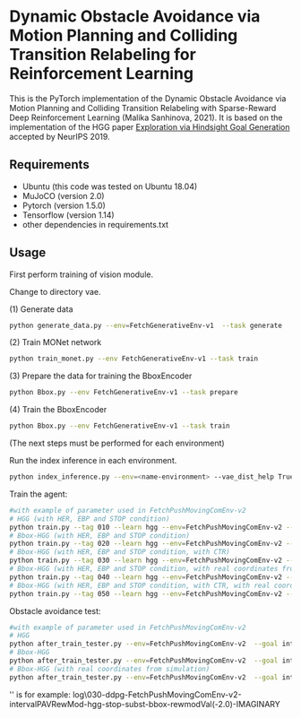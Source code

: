 # Dynamic Obstacle Avoidance via Motion Planning and Colliding Transition Relabeling for Reinforcement Learning

This is the PyTorch implementation of the Dynamic Obstacle Avoidance via Motion Planning and Colliding Transition Relabeling with Sparse-Reward Deep Reinforcement Learning (Malika Sanhinova, 2021). It is based on the implementation of the HGG paper [Exploration via Hindsight Goal Generation](http://arxiv.org/abs/1906.04279) accepted by NeurIPS 2019.



## Requirements
- Ubuntu (this code was tested on Ubuntu 18.04)
- MuJoCO (version 2.0)
- Pytorch (version 1.5.0)
- Tensorflow (version 1.14)
- other dependencies in requirements.txt

## Usage
First perform training of vision module.

Change to directory vae.

(1) Generate data 
```bash
python generate_data.py --env=FetchGenerativeEnv-v1  --task generate
```
(2) Train MONet network
```bash
python train_monet.py --env FetchGenerativeEnv-v1 --task train
```
(3) Prepare the data for training the BboxEncoder
```bash
python Bbox.py --env FetchGenerativeEnv-v1 --task prepare
```

(4) Train the BboxEncoder
```bash
python Bbox.py --env FetchGenerativeEnv-v1 --task train
```

(The next steps must be performed for each environment)

Run the index inference in each environment.
```bash
python index_inference.py --env=<name-environment> --vae_dist_help True --vae_type bbox --img_size 64
```

Train the agent:
```bash
#with example of parameter used in FetchPushMovingComEnv-v2
# HGG (with HER, EBP and STOP condition)
python train.py --tag 010 --learn hgg --env=FetchPushMovingComEnv-v2 --goal interval --graph False --stop_hgg_threshold 0.3 --vae_dist_help False --img_size 64 --show_goals 40 --epoches 25
# Bbox-HGG (with HER, EBP and STOP condition)
python train.py --tag 020 --learn hgg --env=FetchPushMovingComEnv-v2 --goal intervalPAVRewMod --rew_mod_val -2 --graph False --stop_hgg_threshold 0.3 --vae_dist_help True --vae_type bbox --img_size 64 --dist_estimator_type subst --show_goals 40 --epoches 25
# Bbox-HGG (with HER, EBP and STOP condition, with CTR)
python train.py --tag 030 --learn hgg --env=FetchPushMovingComEnv-v2 --goal intervalPAVRewMod --rew_mod_val -2 --graph False --stop_hgg_threshold 0.3 --vae_dist_help True --vae_type bbox --img_size 64 --dist_estimator_type subst --show_goals 40 --epoches 25 --imaginary_obstacle_transitions True --im_buffer_size 100 --im_warmup 80 --im_n_per_type 3
# Bbox-HGG (with HER, EBP and STOP condition, with real coordinates from simulation (no index inference needed))
python train.py --tag 040 --learn hgg --env=FetchPushMovingComEnv-v2 --goal intervalPAVRewMod --rew_mod_val -3 --graph False --stop_hgg_threshold 0.3 --vae_dist_help False --img_size 64 --dist_estimator_type substReal --show_goals 40 --epoches 25
# Bbox-HGG (with HER, EBP and STOP condition, with CTR, with real coordinates from simulation (no index inference needed))
python train.py --tag 050 --learn hgg --env=FetchPushMovingComEnv-v2 --goal intervalPAVRewMod --rew_mod_val -3 --graph False --stop_hgg_threshold 0.3 --vae_dist_help False --img_size 64 --dist_estimator_type substReal --show_goals 40 --epoches 25 --imaginary_obstacle_transitions True --im_buffer_size 100 --im_warmup 80 --im_n_per_type 3
```

Obstacle avoidance test:
```bash
#with example of parameter used in FetchPushMovingComEnv-v2
# HGG
python after_train_tester.py --env=FetchPushMovingComEnv-v2  --goal intervalTest --play_path <path-to-folder-with-agent-weights> --play_epoch best --img_size 64
# Bbox-HGG
python after_train_tester.py --env=FetchPushMovingComEnv-v2  --goal intervalTestExtendedPAV --play_path <path-to-folder-with-agent-weights> --play_epoch best --vae_dist_help True --vae_type bbox --img_size 64
# Bbox-HGG (with real coordinates from simulation)
python after_train_tester.py --env=FetchPushMovingComEnv-v2  --goal intervalTestExtendedPAV --play_path <path-to-folder-with-agent-weights> --play_epoch best --img_size 64
```
'<path-to-folder-with-agent-weights>' is for example: log\030-ddpg-FetchPushMovingComEnv-v2-intervalPAVRewMod-hgg-stop-subst-bbox-rewmodVal(-2.0)-IMAGINARY
